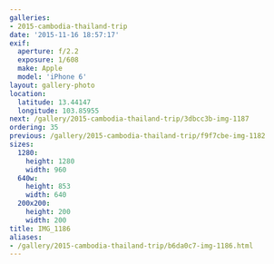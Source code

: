 ```yaml
---
galleries:
- 2015-cambodia-thailand-trip
date: '2015-11-16 18:57:17'
exif:
  aperture: f/2.2
  exposure: 1/608
  make: Apple
  model: 'iPhone 6'
layout: gallery-photo
location:
  latitude: 13.44147
  longitude: 103.85955
next: /gallery/2015-cambodia-thailand-trip/3dbcc3b-img-1187
ordering: 35
previous: /gallery/2015-cambodia-thailand-trip/f9f7cbe-img-1182
sizes:
  1280:
    height: 1280
    width: 960
  640w:
    height: 853
    width: 640
  200x200:
    height: 200
    width: 200
title: IMG_1186
aliases:
- /gallery/2015-cambodia-thailand-trip/b6da0c7-img-1186.html
---
```

